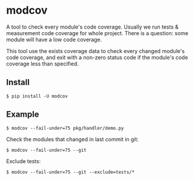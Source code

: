 modcov
======

A tool to check every module's code coverage. Usually we run tests & measurement
code coverage for whole project. There is a question: some module will have a low
code coverage.

This tool use the exists coverage data to check every changed module's code coverage,
and exit with a non-zero status code if the module's code coverage less than specified.

## Install

```shell
$ pip install -U modcov
```

## Example

```shell
$ modcov --fail-under=75 pkg/handler/demo.py
```

Check the modules that changed in last commit in git:

```shell
$ modcov --fail-under=75 --git
```

Exclude tests:

```shell
$ modcov --fail-under=75 --git --exclude=tests/*
```
